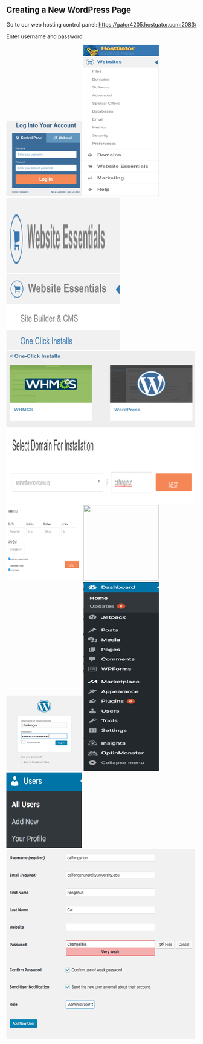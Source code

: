 ## Creating a New WordPress Page

Go to our web hosting control panel:
https://gator4205.hostgator.com:2083/

Enter username and password

<img src="/sscrg/images/hg1_cpanel.png" width="200" height="200" />

<img src="/sscrg/images/hg2_sidebar.png" width="200" height="400"/>

<img src="/sscrg/images/hg3_web_ess.png" width="300" height="200"/>

<img src="/sscrg/images/hg4_one_click_ins.png" width="300" height="200"/>

<img src="/sscrg/images/hg5_wordpress.png" width="500" height="200"/>

<img src="/sscrg/images/hg6_doms_ins.png" width="500" height="200"/>

<img src="/sscrg/images/hg7_ins_set.png" width="200" height="200"/>

<img src="/images/hg8_ins_com.png" width="200" height="200"/>

<img src="/sscrg/images/wp1_log_in.png" width="200" height="200"/>

<img src="/sscrg/images/wp2_dash.png" width="200" height="500"/>

<img src="/sscrg/images/wp3_user_new.png" width="200" height="200"/>

<img src="/sscrg/images/wp4_user_set.png" width="500" height="500"/>

